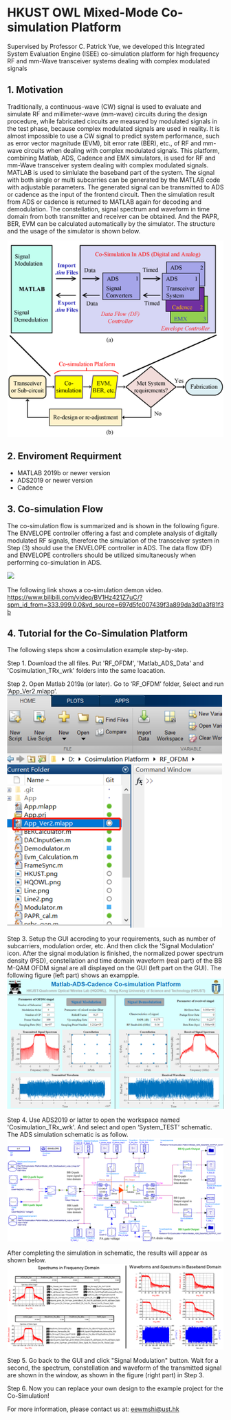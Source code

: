 # HKUST OWL Mixed-Mode Co-simulation Platform
Supervised by Professor C. Patrick Yue, we developed this Integrated System Evaluation Engine (ISEE) co-simulation platform for high frequency RF and mm-Wave transceiver systems dealing with complex modulated signals

## 1. Motivation
Traditionally, a continuous-wave (CW) signal is used to evaluate and simulate RF and millimeter-wave (mm-wave) circuits during the design procedure, while fabricated circuits are measured by modulated signals in the test phase, because complex modulated signals are used in reality. It is almost impossible to use a CW signal to predict system performance, such as error vector magnitude (EVM), bit error rate (BER), etc., of RF and mm-wave circuits when dealing with complex modulated signals. This platform, combining Matlab, ADS, Cadence and EMX simulators, is used for RF and mm-Wave transceiver system dealing with complex modulated signals. MATLAB is used to simlulate the baseband part of the system. The signal with both single or multi subcarries can be generated by the MATLAB code with adjustable parameters. The generated signal can be transmitted to ADS or cadence as the input of the frontend circuit. Then the simulation result from ADS or cadence is returned to MATLAB again for decoding and demodulation. The constellation, signal spectrum and waveform in time domain from both transmitter and receiver can be obtained. And the PAPR, BER, EVM can be calculated automatically by the simulator. The structure and the usage of the simulator is shown below.

<img src="Pictures/Platform_Usefull.png" width="600">

## 2. Enviroment Requirment
* MATLAB 2019b or newer version
* ADS2019 or newer version
* Cadence

## 3. Co-simulation Flow
The co-simulation flow is summarized and is shown in the following figure. The ENVELOPE controller offering a fast and complete analysis of digitally modulated RF signals, therefore the simulation of the transceiver system in Step (3) should use the ENVELOPE controller in ADS. The data flow (DF) and ENVELOPE controllers should be utilized simultaneously when performing co-simulation in ADS. 

<img src="Pictures/Co-simulation Steps.png" width="500">

The following link shows a co-simulation demon video. 
https://www.bilibili.com/video/BV1Hz421Z7uC/?spm_id_from=333.999.0.0&vd_source=697d5fc007439f3a899da3d0a3f81f3b

## 4. Tutorial for the Co-Simulation Platform
The following steps show a cosimulation example step-by-step. 

Step 1. Download the all files. Put 'RF_OFDM', 'Matlab_ADS_Data' and 'Cosimulation_TRx_wrk' folders into the same loacation.

Step 2. Open Matlab 2019a (or later). Go to ‘RF_OFDM’ folder, Select and run ‘App_Ver2.mlapp’. 
<img src="Pictures/Run_GUI.png" width="500">

Step 3. Setup the GUI accroding to your requirements, such as number of subcarriers, modulation order, etc. And then click the 'Signal Modulation' icon. After the signal modulation is finished, the normalized power spectrum density (PSD), constellation and time domain waveform (real part) of the BB M-QAM OFDM signal are all displayed on the GUI (left part on the GUI). The following figure (left part) shows an exampple.
<img src="Pictures/Co-simulation_Platform_GUI.png" width="%80">

Step 4. Use ADS2019 or latter to open the workspace named 'Cosimulation_TRx_wrk'. And select and open ‘System_TEST’ schematic. The ADS simulation schematic is as follow. 
<img src="Pictures/ADS_Schematic.png" width="%80">

After completing the simulation in schematic, the results will appear as shown below.
<img src="Pictures/ADS_Simulation_Results.png" width="%80">

Step 5. Go back to the GUI and click "Signal Modulation" button. Wait for a second, the spectrum, constellation and waveform of the transmitted signal are shown in the window, as shown in the figure (right part) in Step 3. 
 
Step 6. Now you can replace your own design to the example project for the Co-Simulation!

For more information, please contact us at: eewmshi@ust.hk
